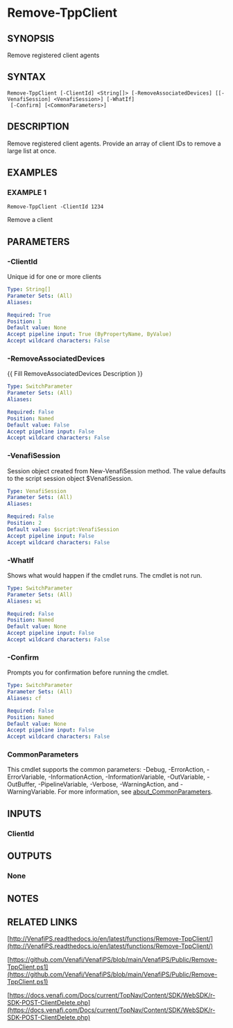 # Remove-TppClient

## SYNOPSIS
Remove registered client agents

## SYNTAX

```
Remove-TppClient [-ClientId] <String[]> [-RemoveAssociatedDevices] [[-VenafiSession] <VenafiSession>] [-WhatIf]
 [-Confirm] [<CommonParameters>]
```

## DESCRIPTION
Remove registered client agents.
Provide an array of client IDs to remove a large list at once.

## EXAMPLES

### EXAMPLE 1
```
Remove-TppClient -ClientId 1234
```

Remove a client

## PARAMETERS

### -ClientId
Unique id for one or more clients

```yaml
Type: String[]
Parameter Sets: (All)
Aliases:

Required: True
Position: 1
Default value: None
Accept pipeline input: True (ByPropertyName, ByValue)
Accept wildcard characters: False
```

### -RemoveAssociatedDevices
{{ Fill RemoveAssociatedDevices Description }}

```yaml
Type: SwitchParameter
Parameter Sets: (All)
Aliases:

Required: False
Position: Named
Default value: False
Accept pipeline input: False
Accept wildcard characters: False
```

### -VenafiSession
Session object created from New-VenafiSession method. 
The value defaults to the script session object $VenafiSession.

```yaml
Type: VenafiSession
Parameter Sets: (All)
Aliases:

Required: False
Position: 2
Default value: $script:VenafiSession
Accept pipeline input: False
Accept wildcard characters: False
```

### -WhatIf
Shows what would happen if the cmdlet runs.
The cmdlet is not run.

```yaml
Type: SwitchParameter
Parameter Sets: (All)
Aliases: wi

Required: False
Position: Named
Default value: None
Accept pipeline input: False
Accept wildcard characters: False
```

### -Confirm
Prompts you for confirmation before running the cmdlet.

```yaml
Type: SwitchParameter
Parameter Sets: (All)
Aliases: cf

Required: False
Position: Named
Default value: None
Accept pipeline input: False
Accept wildcard characters: False
```

### CommonParameters
This cmdlet supports the common parameters: -Debug, -ErrorAction, -ErrorVariable, -InformationAction, -InformationVariable, -OutVariable, -OutBuffer, -PipelineVariable, -Verbose, -WarningAction, and -WarningVariable. For more information, see [about_CommonParameters](http://go.microsoft.com/fwlink/?LinkID=113216).

## INPUTS

### ClientId
## OUTPUTS

### None
## NOTES

## RELATED LINKS

[http://VenafiPS.readthedocs.io/en/latest/functions/Remove-TppClient/](http://VenafiPS.readthedocs.io/en/latest/functions/Remove-TppClient/)

[https://github.com/Venafi/VenafiPS/blob/main/VenafiPS/Public/Remove-TppClient.ps1](https://github.com/Venafi/VenafiPS/blob/main/VenafiPS/Public/Remove-TppClient.ps1)

[https://docs.venafi.com/Docs/current/TopNav/Content/SDK/WebSDK/r-SDK-POST-ClientDelete.php](https://docs.venafi.com/Docs/current/TopNav/Content/SDK/WebSDK/r-SDK-POST-ClientDelete.php)

